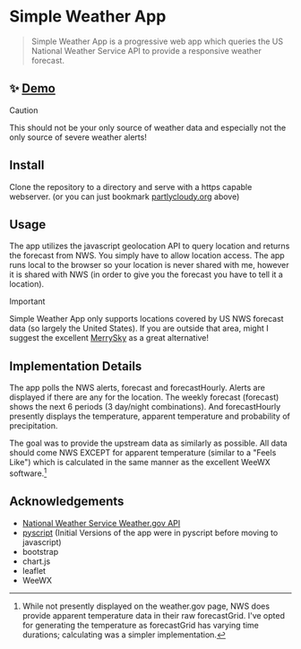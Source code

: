 # Simple Weather App

> Simple Weather App is a progressive web app which queries the US National Weather Service API to provide a responsive weather forecast.

## ✨ [Demo](https://www.partlycloudy.org/)

> [!CAUTION]
> This should not be your only source of weather data and especially not the only source of severe weather alerts!

## Install

Clone the repository to a directory and serve with a https capable webserver. (or you can just bookmark [partlycloudy.org](https://www.partlycloudy.org/) above)

## Usage

The app utilizes the javascript geolocation API to query location and returns the forecast from NWS. You simply have to allow location access. The app runs local to the browser so your location is never shared with me, however it is shared with NWS (in order to give you the forecast you have to tell it a location).

> [!IMPORTANT]
> Simple Weather App only supports locations covered by US NWS forecast data (so largely the United States). If you are outside that area, might I suggest the excellent [MerrySky](https://merrysky.net/) as a great alternative!

## Implementation Details

The app polls the NWS alerts, forecast and forecastHourly. Alerts are displayed if there are any for the location. The weekly forecast (forecast) shows the next 6 periods (3 day/night combinations). And forecastHourly presently displays the temperature, apparent temperature and probability of precipitation.

The goal was to provide the upstream data as similarly as possible. All data should come NWS EXCEPT for apparent temperature (similar to a "Feels Like") which is calculated in the same manner as the excellent WeeWX software.[^appTemp]

[^appTemp]: While not presently displayed on the weather.gov page, NWS does provide apparent temperature data in their raw forecastGrid. I've opted for generating the temperature as forecastGrid has varying time durations; calculating was a simpler implementation.

## Acknowledgements

- [National Weather Service Weather.gov API](https://www.weather.gov/documentation/services-web-api)
- [pyscript](https://pyscript.net/) (Initial Versions of the app were in pyscript before moving to javascript)
- bootstrap
- chart.js
- leaflet
- WeeWX
